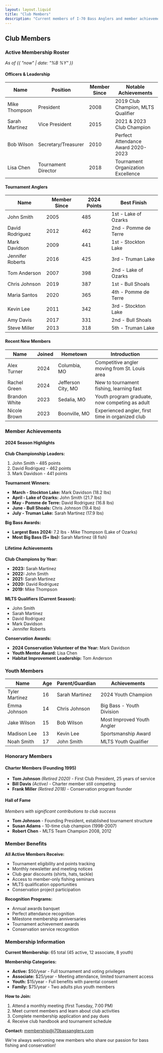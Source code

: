 ```yaml
---
layout: layout.liquid
title: "Club Members"
description: "Current members of I-70 Bass Anglers and member achievements."
---
```


## Club Members

### Active Membership Roster

*As of {{ "now" | date: "%B %Y" }}*

#### Officers & Leadership

| Name | Position | Member Since | Notable Achievements |
|------|----------|--------------|---------------------|
| Mike Thompson | President | 2008 | 2019 Club Champion, MLTS Qualifier |
| Sarah Martinez | Vice President | 2015 | 2021 & 2023 Club Champion |
| Bob Wilson | Secretary/Treasurer | 2010 | Perfect Attendance Award 2020-2023 |
| Lisa Chen | Tournament Director | 2018 | Tournament Organization Excellence |

#### Tournament Anglers

| Name | Member Since | 2024 Points | Best Finish |
|------|--------------|-------------|-------------|
| John Smith | 2005 | 485 | 1st - Lake of Ozarks |
| David Rodriguez | 2012 | 462 | 2nd - Pomme de Terre |
| Mark Davidson | 2009 | 441 | 1st - Stockton Lake |
| Jennifer Roberts | 2016 | 425 | 3rd - Truman Lake |
| Tom Anderson | 2007 | 398 | 2nd - Lake of Ozarks |
| Chris Johnson | 2019 | 387 | 1st - Bull Shoals |
| Maria Santos | 2020 | 365 | 4th - Pomme de Terre |
| Kevin Lee | 2011 | 342 | 3rd - Stockton Lake |
| Amy Davis | 2017 | 331 | 2nd - Bull Shoals |
| Steve Miller | 2013 | 318 | 5th - Truman Lake |

#### Recent New Members

| Name | Joined | Hometown | Introduction |
|------|--------|----------|-------------|
| Alex Turner | 2024 | Columbia, MO | Competitive angler moving from St. Louis area |
| Rachel Green | 2024 | Jefferson City, MO | New to tournament fishing, learning fast |
| Brandon White | 2023 | Sedalia, MO | Youth program graduate, now competing as adult |
| Nicole Brown | 2023 | Boonville, MO | Experienced angler, first time in organized club |

### Member Achievements

#### 2024 Season Highlights

**Club Championship Leaders:**
1. John Smith - 485 points
2. David Rodriguez - 462 points  
3. Mark Davidson - 441 points

**Tournament Winners:**
- **March - Stockton Lake:** Mark Davidson (18.2 lbs)
- **April - Lake of Ozarks:** John Smith (21.7 lbs)
- **May - Pomme de Terre:** David Rodriguez (16.8 lbs)
- **June - Bull Shoals:** Chris Johnson (19.4 lbs)
- **July - Truman Lake:** Sarah Martinez (17.9 lbs)

**Big Bass Awards:**
- **Largest Bass 2024:** 7.2 lbs - Mike Thompson (Lake of Ozarks)
- **Most Big Bass (5+ lbs):** Sarah Martinez (8 fish)

#### Lifetime Achievements

**Club Champions by Year:**
- **2023:** Sarah Martinez
- **2022:** John Smith  
- **2021:** Sarah Martinez
- **2020:** David Rodriguez
- **2019:** Mike Thompson

**MLTS Qualifiers (Current Season):**
- John Smith
- Sarah Martinez
- David Rodriguez
- Mark Davidson
- Jennifer Roberts

**Conservation Awards:**
- **2024 Conservation Volunteer of the Year:** Mark Davidson
- **Youth Mentor Award:** Lisa Chen
- **Habitat Improvement Leadership:** Tom Anderson

### Youth Members

| Name | Age | Parent/Guardian | Achievements |
|------|-----|-----------------|-------------|
| Tyler Martinez | 16 | Sarah Martinez | 2024 Youth Champion |
| Emma Johnson | 14 | Chris Johnson | Big Bass - Youth Division |
| Jake Wilson | 15 | Bob Wilson | Most Improved Youth Angler |
| Madison Lee | 13 | Kevin Lee | Sportsmanship Award |
| Noah Smith | 17 | John Smith | MLTS Youth Qualifier |

### Honorary Members

#### Charter Members (Founding 1995)
- **Tom Johnson** *(Retired 2020)* - First Club President, 25 years of service
- **Bill Davis** *(Active)* - Charter member still competing
- **Frank Miller** *(Retired 2018)* - Conservation program founder

#### Hall of Fame
*Members with significant contributions to club success*

- **Tom Johnson** - Founding President, established tournament structure
- **Susan Adams** - 10-time club champion (1998-2007)
- **Robert Chen** - MLTS Team Champion 2008, 2012

### Member Benefits

**All Active Members Receive:**
- Tournament eligibility and points tracking
- Monthly newsletter and meeting notices
- Club gear discounts (shirts, hats, tackle)
- Access to member-only fishing seminars
- MLTS qualification opportunities
- Conservation project participation

**Recognition Programs:**
- Annual awards banquet
- Perfect attendance recognition
- Milestone membership anniversaries
- Tournament achievement awards
- Conservation service recognition

### Membership Information

**Current Membership:** 65 total (45 active, 12 associate, 8 youth)

**Membership Categories:**
- **Active:** $50/year - Full tournament and voting privileges
- **Associate:** $25/year - Meeting attendance, limited tournament access
- **Youth:** $15/year - Full benefits with parental consent
- **Family:** $75/year - Two adults plus youth members

**How to Join:**
1. Attend a monthly meeting (first Tuesday, 7:00 PM)
2. Meet current members and learn about club activities
3. Complete membership application and pay dues
4. Receive club handbook and tournament schedule

**Contact:** membership@i70bassanglers.com

We're always welcoming new members who share our passion for bass fishing and conservation!
